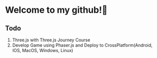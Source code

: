 # Welcome to my github!👋

## Todo
1. Three.js with Three.js Journey Course
2. Develop Game using Phaser.js and Deploy to CrossPlatform(Android, IOS, MacOS, Windows, Linux)
